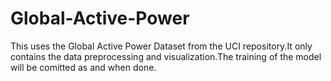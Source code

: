 # Global-Active-Power
This uses the Global Active Power Dataset from the UCI repository.It only contains the data preprocessing and visualization.The training of the model will be comitted as and when done.
